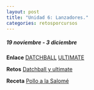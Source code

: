 ```yaml
---
layout: post
title: "Unidad 6: Lanzadores."
categories: retosporcursos
---
```


##### *19 noviembre - 3 diciembre*

**Enlace** [DATCHBALL](https://danieledufis.github.io/deportesalternativos/deportesalternativos-datchball)
           [ULTIMATE](https://danieledufis.github.io/deportesalternativos/deportesalternativos-ultimate)
           
**Retos** [Datchball y ultimate](https://danieledufis.github.io/pdfs/Datchball-ultimate-retos-4.pdf)

**Receta** [Pollo a la Salomé](https://danieledufis.github.io/pdfs/Receta-Pollo%20a%20la%20Salom%C3%A9.pdf)           

